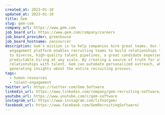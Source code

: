 ```yaml
---
created_at: 2023-01-10
updated_at: 2023-01-10
title: Gem
slug: gem-com
company_url: https://www.gem.com
job_board_url: https://www.gem.com/company/careers
job_board_provider: greenhouse
job_board_hostname: zensourcer
description: Gem’s mission is to help companies hire great teams. Our talent
  engagement platform enables recruiting teams to build relationships that lead
  to diverse, high-quality talent pipelines, a great candidate experience, and
  predictable hiring at any scale. By creating a source of truth for all
  relationships with talent, Gem can automate personalized outreach, while also
  generating insights about the entire recruiting process.
tags:
  - human-resources
  - talent-engagement
twitter_url: https://twitter.com/Gem_Software
linkedin_url: https://www.linkedin.com/company/gem-recruiting-software/
youtube_url: https://www.youtube.com/c/gem-software
instagram_url: https://www.instagram.com/lifeatgem/
facebook_url: https://www.facebook.com/GemRecruitingSoftware/
---
```

